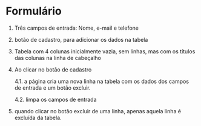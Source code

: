 # Formulário
1. Três campos de entrada: Nome, e-mail e telefone
2. botão de cadastro, para adicionar os dados na tabela
3. Tabela com 4 colunas inicialmente vazia, sem linhas, mas com os títulos das colunas na linha de cabeçalho
4. Ao clicar no botão de cadastro
   
   4.1. a página cria uma nova linha na tabela com os dados dos campos de entrada e um botão excluir.
   
   4.2. limpa os campos de entrada
5. quando clicar no botão excluir de uma linha, apenas aquela linha é excluída da tabela.
